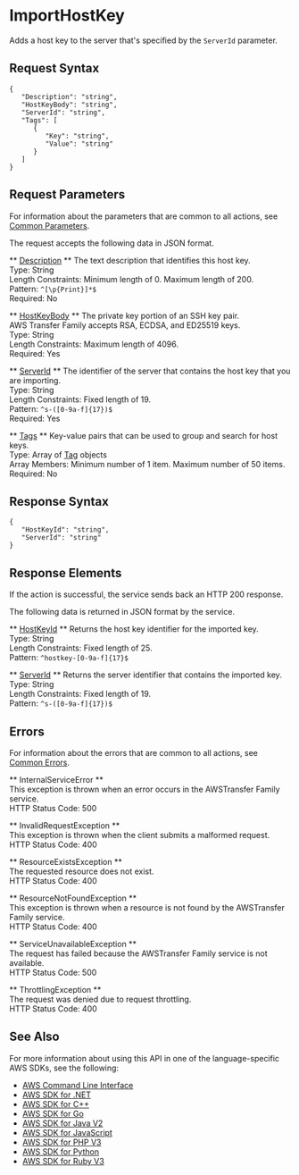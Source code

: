 # ImportHostKey<a name="API_ImportHostKey"></a>

Adds a host key to the server that's specified by the `ServerId` parameter\.

## Request Syntax<a name="API_ImportHostKey_RequestSyntax"></a>

```
{
   "Description": "string",
   "HostKeyBody": "string",
   "ServerId": "string",
   "Tags": [ 
      { 
         "Key": "string",
         "Value": "string"
      }
   ]
}
```

## Request Parameters<a name="API_ImportHostKey_RequestParameters"></a>

For information about the parameters that are common to all actions, see [Common Parameters](CommonParameters.md)\.

The request accepts the following data in JSON format\.

 ** [Description](#API_ImportHostKey_RequestSyntax) **   <a name="TransferFamily-ImportHostKey-request-Description"></a>
The text description that identifies this host key\.  
Type: String  
Length Constraints: Minimum length of 0\. Maximum length of 200\.  
Pattern: `^[\p{Print}]*$`   
Required: No

 ** [HostKeyBody](#API_ImportHostKey_RequestSyntax) **   <a name="TransferFamily-ImportHostKey-request-HostKeyBody"></a>
The private key portion of an SSH key pair\.  
 AWS Transfer Family accepts RSA, ECDSA, and ED25519 keys\.  
Type: String  
Length Constraints: Maximum length of 4096\.  
Required: Yes

 ** [ServerId](#API_ImportHostKey_RequestSyntax) **   <a name="TransferFamily-ImportHostKey-request-ServerId"></a>
The identifier of the server that contains the host key that you are importing\.  
Type: String  
Length Constraints: Fixed length of 19\.  
Pattern: `^s-([0-9a-f]{17})$`   
Required: Yes

 ** [Tags](#API_ImportHostKey_RequestSyntax) **   <a name="TransferFamily-ImportHostKey-request-Tags"></a>
Key\-value pairs that can be used to group and search for host keys\.  
Type: Array of [Tag](API_Tag.md) objects  
Array Members: Minimum number of 1 item\. Maximum number of 50 items\.  
Required: No

## Response Syntax<a name="API_ImportHostKey_ResponseSyntax"></a>

```
{
   "HostKeyId": "string",
   "ServerId": "string"
}
```

## Response Elements<a name="API_ImportHostKey_ResponseElements"></a>

If the action is successful, the service sends back an HTTP 200 response\.

The following data is returned in JSON format by the service\.

 ** [HostKeyId](#API_ImportHostKey_ResponseSyntax) **   <a name="TransferFamily-ImportHostKey-response-HostKeyId"></a>
Returns the host key identifier for the imported key\.  
Type: String  
Length Constraints: Fixed length of 25\.  
Pattern: `^hostkey-[0-9a-f]{17}$` 

 ** [ServerId](#API_ImportHostKey_ResponseSyntax) **   <a name="TransferFamily-ImportHostKey-response-ServerId"></a>
Returns the server identifier that contains the imported key\.  
Type: String  
Length Constraints: Fixed length of 19\.  
Pattern: `^s-([0-9a-f]{17})$` 

## Errors<a name="API_ImportHostKey_Errors"></a>

For information about the errors that are common to all actions, see [Common Errors](CommonErrors.md)\.

 ** InternalServiceError **   
This exception is thrown when an error occurs in the AWSTransfer Family service\.  
HTTP Status Code: 500

 ** InvalidRequestException **   
This exception is thrown when the client submits a malformed request\.  
HTTP Status Code: 400

 ** ResourceExistsException **   
The requested resource does not exist\.  
HTTP Status Code: 400

 ** ResourceNotFoundException **   
This exception is thrown when a resource is not found by the AWSTransfer Family service\.  
HTTP Status Code: 400

 ** ServiceUnavailableException **   
The request has failed because the AWSTransfer Family service is not available\.  
HTTP Status Code: 500

 ** ThrottlingException **   
The request was denied due to request throttling\.  
HTTP Status Code: 400

## See Also<a name="API_ImportHostKey_SeeAlso"></a>

For more information about using this API in one of the language\-specific AWS SDKs, see the following:
+  [AWS Command Line Interface](https://docs.aws.amazon.com/goto/aws-cli/transfer-2018-11-05/ImportHostKey) 
+  [AWS SDK for \.NET](https://docs.aws.amazon.com/goto/DotNetSDKV3/transfer-2018-11-05/ImportHostKey) 
+  [AWS SDK for C\+\+](https://docs.aws.amazon.com/goto/SdkForCpp/transfer-2018-11-05/ImportHostKey) 
+  [AWS SDK for Go](https://docs.aws.amazon.com/goto/SdkForGoV1/transfer-2018-11-05/ImportHostKey) 
+  [AWS SDK for Java V2](https://docs.aws.amazon.com/goto/SdkForJavaV2/transfer-2018-11-05/ImportHostKey) 
+  [AWS SDK for JavaScript](https://docs.aws.amazon.com/goto/AWSJavaScriptSDK/transfer-2018-11-05/ImportHostKey) 
+  [AWS SDK for PHP V3](https://docs.aws.amazon.com/goto/SdkForPHPV3/transfer-2018-11-05/ImportHostKey) 
+  [AWS SDK for Python](https://docs.aws.amazon.com/goto/boto3/transfer-2018-11-05/ImportHostKey) 
+  [AWS SDK for Ruby V3](https://docs.aws.amazon.com/goto/SdkForRubyV3/transfer-2018-11-05/ImportHostKey) 